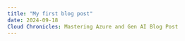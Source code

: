```yaml
---
title: "My first blog post"
date: 2024-09-18
Cloud Chronicles: Mastering Azure and Gen AI Blog Post
---
```

